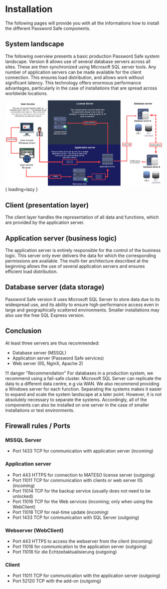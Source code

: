 # Installation

The following pages will provide you with all the informations how to install the different Password Safe components.

## System landscape

The following overview presents a basic production Password Safe system landscape. Version 8 allows use of several database servers across all sites. These are then synchronized using Microsoft SQL server tools. Any number of application servers can be made available for the client connection. This ensures load distribution, and allows work without significant latency. This technology offers enormous performance advantages, particularly in the case of installations that are spread across worldwide locations.

![Image title](/assets/en/system_landscape.png){ loading=lazy }

## Client (presentation layer)

The client layer handles the representation of all data and functions, which are provided by the application server.

## Application server (business logic)

The application server is entirely responsible for the control of the business logic. This server only ever delivers the data for which the corresponding permissions are available. The multi-tier architecture described at the beginning allows the use of several application servers and ensures efficient load distribution.

## Database server (data storage)

Password Safe version 8 uses Microsoft SQL Server to store data due to its widespread use, and its ability to ensure high-performance access even in large and geographically scattered environments. Smaller installations may also use the free SQL Express version.

## Conclusion

At least three servers are thus recommended:

- Database server (MSSQL)
- Application server (Password Safe services)
- Web server (IIS, NginX, Apache 2)

!!! danger "Recommendation"
    For databases in a production system, we recommend using a fail-safe cluster. Microsoft SQL Server can replicate the data to a different data centre, e.g via WAN. We also recommend providing a Windows server for each function. Separating the systems makes it easier to expand and scale the system landscape at a later point. However, it is not absolutely necessary to separate the systems. Accordingly, all of the components can also be installed on one server in the case of smaller installations or test environments.

## Firewall rules / Ports

### MSSQL Server

- Port 1433 TCP for communication with application server (incoming)

### Application server

- Port 443 HTTPS for connection to MATESO license server (outgoing)
- Port 11011 TCP for communication with clients or web server IIS (incoming)
- Port 11014 TCP for the backup service (usually does not need to be unlocked)
- Port 11016 TCP for the Web services (incoming; only when using the WebClient)
- Port 11018 TCP for real-time update (incoming)
- Port 1433 TCP for communication with SQL Server (outgoing)

### Webserver (WebClient)

- Port 443 HTTPS to access the webserver from the client (incoming)
- Port 11016 for communication to the application server (outgoing)
- Port 11018 für die Echtzeitaktualisierung (outgoing)

### Client

- Port 11011 TCP for communication with the application server (outgoing)
- Port 52120 TCP with the add-on (outgoing)
